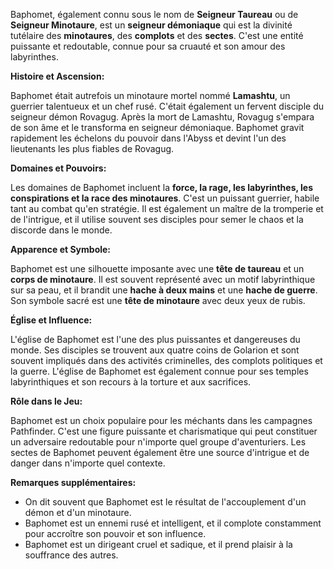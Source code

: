Baphomet, également connu sous le nom de **Seigneur Taureau** ou de **Seigneur Minotaure**, est un **seigneur démoniaque** qui est la divinité tutélaire des **minotaures**, des **complots** et des **sectes**. C'est une entité puissante et redoutable, connue pour sa cruauté et son amour des labyrinthes.

**Histoire et Ascension:**

Baphomet était autrefois un minotaure mortel nommé **Lamashtu**, un guerrier talentueux et un chef rusé. C'était également un fervent disciple du seigneur démon Rovagug. Après la mort de Lamashtu, Rovagug s'empara de son âme et le transforma en seigneur démoniaque. Baphomet gravit rapidement les échelons du pouvoir dans l'Abyss et devint l'un des lieutenants les plus fiables de Rovagug.

**Domaines et Pouvoirs:**

Les domaines de Baphomet incluent la **force, la rage, les labyrinthes, les conspirations et la race des minotaures**. C'est un puissant guerrier, habile tant au combat qu'en stratégie. Il est également un maître de la tromperie et de l'intrigue, et il utilise souvent ses disciples pour semer le chaos et la discorde dans le monde.

**Apparence et Symbole:**

Baphomet est une silhouette imposante avec une **tête de taureau** et un **corps de minotaure**. Il est souvent représenté avec un motif labyrinthique sur sa peau, et il brandit une **hache à deux mains** et une **hache de guerre**. Son symbole sacré est une **tête de minotaure** avec deux yeux de rubis.

**Église et Influence:**

L'église de Baphomet est l'une des plus puissantes et dangereuses du monde. Ses disciples se trouvent aux quatre coins de Golarion et sont souvent impliqués dans des activités criminelles, des complots politiques et la guerre. L'église de Baphomet est également connue pour ses temples labyrinthiques et son recours à la torture et aux sacrifices.

**Rôle dans le Jeu:**

Baphomet est un choix populaire pour les méchants dans les campagnes Pathfinder. C'est une figure puissante et charismatique qui peut constituer un adversaire redoutable pour n'importe quel groupe d'aventuriers. Les sectes de Baphomet peuvent également être une source d'intrigue et de danger dans n'importe quel contexte.

**Remarques supplémentaires:**

- On dit souvent que Baphomet est le résultat de l'accouplement d'un démon et d'un minotaure.
- Baphomet est un ennemi rusé et intelligent, et il complote constamment pour accroître son pouvoir et son influence.
- Baphomet est un dirigeant cruel et sadique, et il prend plaisir à la souffrance des autres.